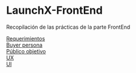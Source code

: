 # LaunchX-FrontEnd
Recopilación de las prácticas de la parte FrontEnd

[Requerimientos](https://github.com/MarianGener/LaunchX-FrontEnd/blob/be6dab0fcdf262f63c977a3460a9e37f7e30d5c1/REQUERIMIENTOS%20ABOGABOT.pdf) <br>
[Buyer persona](https://github.com/MarianGener/LaunchX-FrontEnd/blob/be6dab0fcdf262f63c977a3460a9e37f7e30d5c1/Buyer%20Persona%20-%20ABOGABOT.pdf) <br>
[Público objetivo](https://github.com/MarianGener/LaunchX-FrontEnd/blob/be6dab0fcdf262f63c977a3460a9e37f7e30d5c1/P%C3%BAblico%20objetivo%20-%20ABOGABOT.pdf)<br>
[UX](https://github.com/MarianGener/LaunchX-FrontEnd/blob/be6dab0fcdf262f63c977a3460a9e37f7e30d5c1/UX%20-%20ABOGABOT.pdf)<br>
[UI](https://github.com/MarianGener/LaunchX-FrontEnd/blob/be6dab0fcdf262f63c977a3460a9e37f7e30d5c1/UI%20-%20ABOGABOT.pdf)
